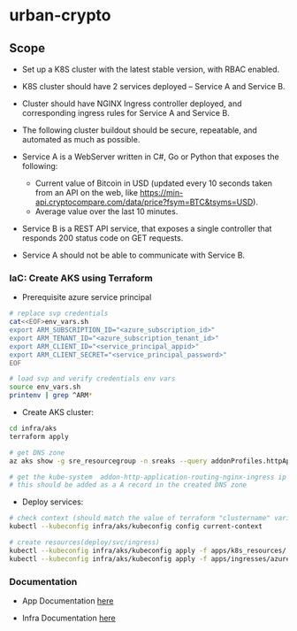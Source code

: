 # urban-crypto

## Scope
* Set up a K8S cluster with the latest stable version, with RBAC enabled.
* K8S cluster should have 2 services deployed – Service A and Service B.
* Cluster should have NGINX Ingress controller deployed, and corresponding ingress rules for Service A and Service B.
* The following cluster buildout should be secure, repeatable, and automated as much as possible.

* Service A is a WebServer written in C#, Go or Python that exposes the following:
  * Current value of Bitcoin in USD (updated every 10 seconds taken from an API on the web, like https://min-api.cryptocompare.com/data/price?fsym=BTC&tsyms=USD).
  * Average value over the last 10 minutes.
* Service B is a REST API service, that exposes a single controller that responds 200 status code on GET requests.
* Service A should not be able to communicate with Service B.

### IaC: Create AKS using Terraform

* Prerequisite azure service principal

```bash
# replace svp credentials
cat<<EOF>env_vars.sh
export ARM_SUBSCRIPTION_ID="<azure_subscription_id>"
export ARM_TENANT_ID="<azure_subscription_tenant_id>"
export ARM_CLIENT_ID="<service_principal_appid>"
export ARM_CLIENT_SECRET="<service_principal_password>"
EOF
```

```bash
# load svp and verify credentials env vars
source env_vars.sh
printenv | grep ^ARM*
```

* Create AKS cluster:
```bash
cd infra/aks
terraform apply

# get DNS zone 
az aks show -g sre_resourcegroup -n sreaks --query addonProfiles.httpApplicationRouting.config.HTTPApplicationRoutingZoneName

# get the kube-system  addon-http-application-routing-nginx-ingress ip
# this should be added as a A record in the created DNS zone
```
* Deploy services:
```bash
# check context (should match the value of terraform "clustername" variable)
kubectl --kubeconfig infra/aks/kubeconfig config current-context

# create resources(deploy/svc/ingress)
kubectl --kubeconfig infra/aks/kubeconfig apply -f apps/k8s_resources/
kubectl --kubeconfig infra/aks/kubeconfig apply -f apps/ingresses/azure_ingress.yaml


```

### Documentation

* App Documentation [here](https://github.com/dejanu/urban-telegram/blob/main/apps/readme.md)

* Infra Documentation [here](https://github.com/dejanu/urban-telegram/blob/main/infra/readme.md)




